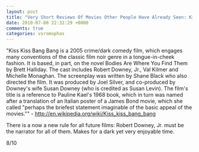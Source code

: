 ```yaml
---
layout: post
title: "Very Short Reviews Of Movies Other People Have Already Seen: Kiss Kiss Bang Bang [2005]"
date: 2010-07-08 22:32:29 +0000
comments: true
categories: vsromophas
---
```


"Kiss Kiss Bang Bang is a 2005 crime/dark comedy film, which engages many conventions of the classic film noir genre in a tongue-in-cheek fashion. It is based, in part, on the novel Bodies Are Where You Find Them by Brett Halliday. The cast includes Robert Downey, Jr., Val Kilmer and Michelle Monaghan. The screenplay was written by Shane Black who also directed the film. It was produced by Joel Silver, and co-produced by Downey's wife Susan Downey (who is credited as Susan Levin). The film's title is a reference to Pauline Kael's 1968 book, which in turn was named after a translation of an Italian poster of a James Bond movie, which she called "perhaps the briefest statement imaginable of the basic appeal of the movies."" - http://en.wikipedia.org/wiki/Kiss_kiss_bang_bang

There is a now a new rule for all future films: Robert Downey, Jr. must be the narrator for all of them. Makes for a dark yet very enjoyable time.

8/10